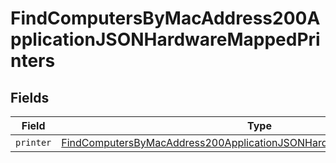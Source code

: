 # FindComputersByMacAddress200ApplicationJSONHardwareMappedPrinters


## Fields

| Field                                                                                                                                                                           | Type                                                                                                                                                                            | Required                                                                                                                                                                        | Description                                                                                                                                                                     |
| ------------------------------------------------------------------------------------------------------------------------------------------------------------------------------- | ------------------------------------------------------------------------------------------------------------------------------------------------------------------------------- | ------------------------------------------------------------------------------------------------------------------------------------------------------------------------------- | ------------------------------------------------------------------------------------------------------------------------------------------------------------------------------- |
| `printer`                                                                                                                                                                       | [FindComputersByMacAddress200ApplicationJSONHardwareMappedPrintersPrinter](../../models/operations/findcomputersbymacaddress200applicationjsonhardwaremappedprintersprinter.md) | :heavy_minus_sign:                                                                                                                                                              | N/A                                                                                                                                                                             |
